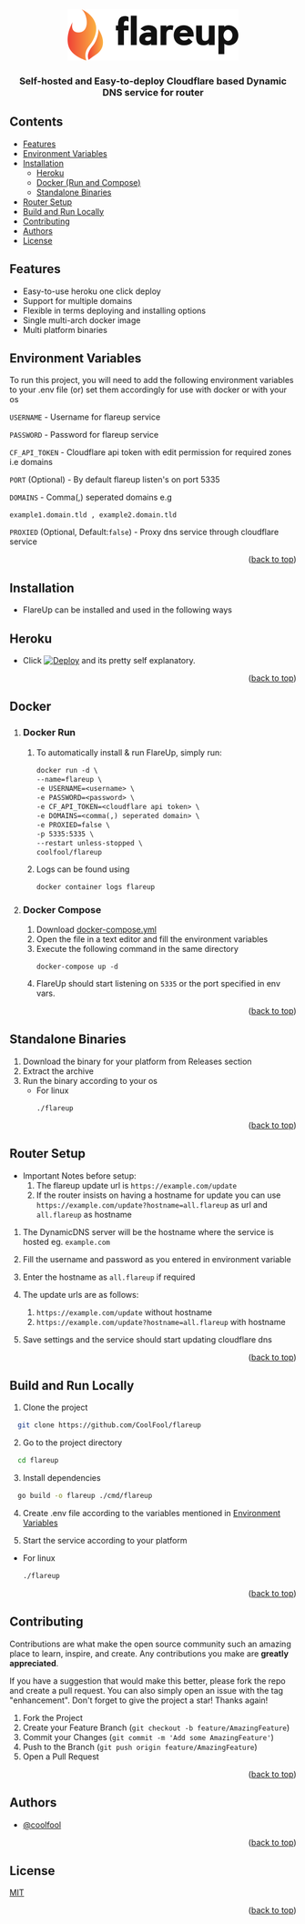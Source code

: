<div align="center" id = "top">
  <img src="logo.png"  alt="flareup logo"/>
  <h3>Self-hosted and Easy-to-deploy Cloudflare based Dynamic DNS service for router</h3> 
</div>

## Contents
- [Features](#Features)
- [Environment Variables](#Environment-Variables)
- [Installation](#Installation)
  - [Heroku](#Heroku)
  - [Docker (Run and Compose)](#Docker)
  - [Standalone Binaries](#Standalone-Binaries)
- [Router Setup](#Router-Setup)
- [Build and Run Locally](#Build-and-Run-Locally)
- [Contributing](#Contributing)
- [Authors](#Authors)
- [License](#License)


## Features

- Easy-to-use heroku one click deploy
- Support for multiple domains
- Flexible in terms deploying and installing options
- Single multi-arch docker image
- Multi platform binaries


## Environment Variables

To run this project, you will need to add the following environment variables to your .env file (or) set them accordingly for use with docker or with your os


`USERNAME` - Username for flareup service 

`PASSWORD` - Password for flareup service

`CF_API_TOKEN` - Cloudflare api token with edit permission for required zones i.e domains

`PORT` (Optional) - By default flareup listen's on port 5335

`DOMAINS` - Comma(,) seperated domains e.g 
  ```
  example1.domain.tld , example2.domain.tld
 ``` 

`PROXIED` (Optional, Default:`false`) - Proxy dns service through cloudflare service

<p align="right">(<a href="#top">back to top</a>)</p>

## Installation
- FlareUp can be installed and used in the following ways

## Heroku
- Click [![Deploy](https://www.herokucdn.com/deploy/button.svg)](https://heroku.com/deploy?template=https://github.com/coolfool/flareup) and its pretty self explanatory. 
<p align="right">(<a href="#top">back to top</a>)</p>

## Docker
1) ### Docker Run
    1) To automatically install & run FlareUp, simply run: 
        ```
        docker run -d \
        --name=flareup \
        -e USERNAME=<username> \
        -e PASSWORD=<password> \
        -e CF_API_TOKEN=<cloudflare api token> \
        -e DOMAINS=<comma(,) seperated domain> \
        -e PROXIED=false \
        -p 5335:5335 \
        --restart unless-stopped \
        coolfool/flareup
        ```
    2) Logs can be found using 
        ```
        docker container logs flareup
        ```

2) ### Docker Compose
    1) Download [docker-compose.yml](https://github.com/CoolFool/flareup/blob/main/docker-compose.yml)
    2) Open the file in a text editor and fill the environment variables
    3) Execute the following command in the same directory
        ```
        docker-compose up -d
        ```
    4) FlareUp should start listening on `5335` or the port specified in env vars.
<p align="right">(<a href="#top">back to top</a>)</p>

## Standalone Binaries
1) Download the binary for your platform from Releases section
2) Extract the archive
3) Run the binary according to your os
    - For linux 
      ``` 
      ./flareup 
      ```
<p align="right">(<a href="#top">back to top</a>)</p>

## Router Setup
* Important Notes before setup: 
  1) The flareup update url is `https://example.com/update`
  2) If the router insists on having a hostname for update you can use 
  `https://example.com/update?hostname=all.flareup` as url and `all.flareup` as hostname

1) The DynamicDNS server will be the hostname where the service is hosted eg. `example.com`
2) Fill the username and password as you entered in environment variable
3) Enter the hostname as `all.flareup` if required
4) The update urls are as follows:
    1) `https://example.com/update` without hostname
    2) `https://example.com/update?hostname=all.flareup` with hostname

5) Save settings and the service should start updating cloudflare dns
<p align="right">(<a href="#top">back to top</a>)</p>

## Build and Run Locally

1) Clone the project

```bash
  git clone https://github.com/CoolFool/flareup
```

2) Go to the project directory

```bash
  cd flareup
```

3) Install dependencies

```bash
  go build -o flareup ./cmd/flareup
```

4) Create .env file according to the variables mentioned in [Environment Variables](#Environment-Variables)

5) Start the service according to your platform
- For linux 
    ```bash 
    ./flareup 
    ```
<p align="right">(<a href="#top">back to top</a>)</p>

## Contributing

Contributions are what make the open source community such an amazing place to learn, inspire, and create. Any contributions you make are **greatly appreciated**.

If you have a suggestion that would make this better, please fork the repo and create a pull request. You can also simply open an issue with the tag "enhancement".
Don't forget to give the project a star! Thanks again!

1. Fork the Project
2. Create your Feature Branch (`git checkout -b feature/AmazingFeature`)
3. Commit your Changes (`git commit -m 'Add some AmazingFeature'`)
4. Push to the Branch (`git push origin feature/AmazingFeature`)
5. Open a Pull Request

<p align="right">(<a href="#top">back to top</a>)</p>


## Authors

- [@coolfool](https://www.github.com/coolfool)

<p align="right">(<a href="#top">back to top</a>)</p>

## License

[MIT](https://choosealicense.com/licenses/mit/)

<p align="right">(<a href="#top">back to top</a>)</p>
